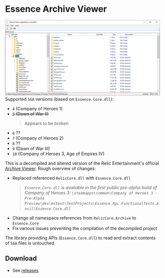 
# Essence Archive Viewer
![](/preview.png)
Supported `SGA` versions (based on `Essence.Core.dll`):
- `4` (Company of Heroes 1)
- ~~`5` (Dawn of War II)~~
    > Appears to be broken
- `6` ??
- `7` (Company of Heroes 2)
- `8` ??
- `9` (Dawn of War III)
- `10` (Company of Heroes 3, Age of Empires IV)

This is a decompiled and altered version of the Relic Entertainment's official [Archive Viewer](http://modding.companyofheroes.com/archive-viewer). Rough overview of changes:
- Replaced referenced `RelicCore.dll` with `Essence.Core.dll`
   > _`Essence.Core.dll` is available in the first public pre-alpha build of Company of Heroes 3: `\steamapps\common\Company of Heroes 3 - Pre-Alpha Preview\dev\mstest\TestProjects\Essence.Rpc.FunctionalTests.Anvil\Essence.Core.dll`_
- Change all namespace references from `RelicCore.Archive` to `Essence.Core`
- Fix various issues preventing the compilation of the decompiled project

The library providing APIs (`Essence.Core.dll`) to read and extract contents of `SGA` files is untouched.

## Download
- See [releases](https://github.com/Janne252/essence-archive-viewer/releases)
